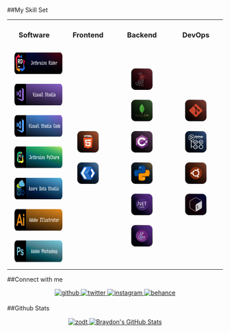##My Skill Set
<table>
    <tr>
        <td>
            <h3 align="center">Software</h3>
        </td>
        <td>
            <h3 align="center">Frontend</h3>
        </td>
        <td>
            <h3 align="center">Backend</h3>
        </td>
        <td>
            <h3 align="center">DevOps</h3>
        </td>
    </tr>
    <tr>
        <td width="25%">
            <div align="center">
                <img style="margin: 10px;height: 50px;" src="./Assets/SoftwareBudgets/IDE/JetbrainsRider.svg" alt="Jetbrains Rider"/>
                <img style="margin: 10px;height: 50px;" src="./Assets/SoftwareBudgets/IDE/VisualStudio.svg" alt="Visual Studio"/>
                <img style="margin: 10px;height: 50px;" src="./Assets/SoftwareBudgets/IDE/VisualStudioCode.svg" alt="Visual Studio Code"/>
                <img style="margin: 10px;height: 50px;" src="./Assets/SoftwareBudgets/IDE/JetbrainsPyCharm.svg" alt="Jetbrains PyCharm"/>
                <img style="margin: 10px;height: 50px;" src="./Assets/SoftwareBudgets/IDE/AzureDataStudio.svg" alt="Azure Data Studio"/>
                <img style="margin: 10px;height: 50px;" src="./Assets/SoftwareBudgets/Art/Illustrator.svg" alt="Adobe Illustrator"/>
                <img style="margin: 10px;height: 50px;" src="./Assets/SoftwareBudgets/Art/Photoshop.svg" alt="Adobe Photoshop"/>
            </div>
        </td>
        <td width="25%">
            <div align="center">
                <img style="margin: 10px;height: 50px;" src="./Assets/Frontend/HTML5.svg" alt="HTML5" />  
                <img style="margin: 10px;height: 50px;" src="./Assets/Frontend/XAML.svg" alt="XAML" />  
            </div>
        </td>
        <td width="25%">
            <div align="center">
                <!-- Databases -->
                <div align="center">
                    <img style="margin: 10px;height: 50px;" src="./Assets/Databases/MSSQL.svg" alt="Microsoft SQL Server"/>
                    <img style="margin: 10px;height: 50px;" src="./Assets/Databases/MongoDb.svg" alt="MongoDb"/> 
                </div>
                <!-- Programming languages -->
                <div align="center">
                    <img style="margin: 10px;height: 50px;" src="./Assets/ProgrammingLanguages/CSharp.svg" alt="C#"/> 
                    <img style="margin: 10px;height: 50px;" src="./Assets/ProgrammingLanguages/Python.svg" alt="Python"/>
                </div>
                <!-- Frameworks -->
                <img style="margin: 10px;height: 50px;" src="./Assets/Backend/DotNETCore.svg" alt=".Net Core" />  
                <img style="margin: 10px;height: 50px;" src="./Assets/Backend/EntityFrameworkCore.svg" alt="EntityFrameworkCore" />  
            </div>
        </td>
        <td width="25%">
            <div align="center">
                <img style="margin: 10px;height: 50px;" src="./Assets/DevOps/Git.svg" alt="Git" />  
                <img style="margin: 10px;height: 50px;" src="./Assets/DevOps/GitHubActions.svg" alt="GitHub Actions" />  
                <img style="margin: 10px;height: 50px;" src="./Assets/DevOps/Ubuntu.svg" alt="Ubuntu" />  
                <img style="margin: 10px;height: 50px;" src="./Assets/DevOps/Bash.svg" alt="Bash" />  
            </div>
        </td>
    </tr>
</table>  

##Connect with me
<div align="center">
    <a href="https://github.com/zodt" target="_blank">
        <img src=https://img.shields.io/badge/github-%2324292e.svg?&style=for-the-badge&logo=github&logoColor=white alt=github style="margin-bottom: 5px;" />
    </a>
    <a href="https://twitter.com/R_3pV" target="_blank">
        <img src=https://img.shields.io/badge/twitter-%2300acee.svg?&style=for-the-badge&logo=twitter&logoColor=white alt=twitter style="margin-bottom: 5px;" />
    </a>
    <a href="https://instagram.com/R_3pV" target="_blank">
        <img src=https://img.shields.io/badge/instagram-%23000000.svg?&style=for-the-badge&logo=instagram&logoColor=white alt=instagram style="margin-bottom: 5px;" />
    </a>
    <a href="https://www.behance.net/vorontsovr026d" target="_blank">
        <img src=https://img.shields.io/badge/behance-%23191919.svg?&style=for-the-badge&logo=behance&logoColor=white alt=behance style="margin-bottom: 5px;" />
    </a>
</div>

##Github Stats
<div align="center">
    <a href="https://github.com/zodt">
      <img align="center" src="https://github-readme-stats.vercel.app/api/top-langs/?username=zodt&hide=html,css&title_color=ffffff&text_color=c9cacc&icon_color=4AB197&bg_color=1A2B34"  alt="zodt"/>
    </a>
    <a href="https://github.com/zodt">
      <img align="center" src="https://github-readme-stats.vercel.app/api?username=zodt&show_icons=true&line_height=27&count_private=true&title_color=ffffff&text_color=c9cacc&icon_color=4AB097&bg_color=1A2B34" alt="Braydon's GitHub Stats" />
    </a>
</div>  
